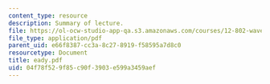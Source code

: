```yaml
---
content_type: resource
description: Summary of lecture.
file: https://ol-ocw-studio-app-qa.s3.amazonaws.com/courses/12-802-wave-motions-in-the-ocean-and-atmosphere-spring-2004/04f78f529f85c90f3903e599a3459aef_eady.pdf
file_type: application/pdf
parent_uid: e66f8387-cc3a-8c27-8919-f58595a7d8c0
resourcetype: Document
title: eady.pdf
uid: 04f78f52-9f85-c90f-3903-e599a3459aef
---
```

